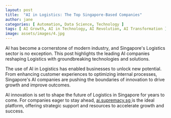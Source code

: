 ```yaml
---
layout: post
title:  "AI in Logistics: The Top Singapore-Based Companies"
author: jane
categories: [ Automation, Data Science, Technology ]
tags: [ AI Growth, AI in Technology, AI Revolution, AI Transformation ]
image: assets/images/4.jpg
---
```


AI has become a cornerstone of modern industry, and Singapore's Logistics sector is no exception. This post highlights the leading AI companies reshaping Logistics with groundbreaking technologies and solutions.

The use of AI in Logistics has enabled businesses to unlock new potential. From enhancing customer experiences to optimizing internal processes, Singapore's AI companies are pushing the boundaries of innovation to drive growth and improve outcomes.

AI innovation is set to shape the future of Logistics in Singapore for years to come. For companies eager to stay ahead, <a href="https://ai.supremacy.sg" target="_blank"> ai.supremacy.sg </a> is the ideal platform, offering strategic support and resources to accelerate growth and success.
